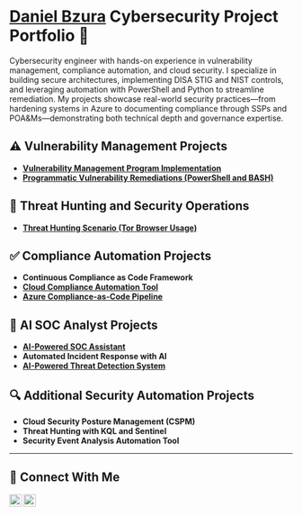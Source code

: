 # <a href="https://www.linkedin.com/in/daniel-bzura-cissp-0b3a9b1b5/">Daniel Bzura</a> Cybersecurity Project Portfolio 🔐

Cybersecurity engineer with hands-on experience in vulnerability management, compliance automation, and cloud security. I specialize in building secure architectures, implementing DISA STIG and NIST controls, and leveraging automation with PowerShell and Python to streamline remediation. My projects showcase real-world security practices—from hardening systems in Azure to documenting compliance through SSPs and POA&Ms—demonstrating both technical depth and governance expertise.


## ⚠️ Vulnerability Management Projects

- **[Vulnerability Management Program Implementation](https://github.com/bzuracyber/Vulnerability-Management)**
- **[Programmatic Vulnerability Remediations (PowerShell and BASH)](https://github.com/bzuracyber/Automated-Vulnerability-Remediation)**

## 🚨 Threat Hunting and Security Operations

- **[Threat Hunting Scenario (Tor Browser Usage)](https://github.com/joshmadakor0/threat-hunting-scenario-tor)**


## ✅ Compliance Automation Projects
- **Continuous Compliance as Code Framework**  
- **[Cloud Compliance Automation Tool](https://github.com/annamravitejas/cloud-compliance-automation)**  
- **[Azure Compliance-as-Code Pipeline]()**  

## 🤖 AI SOC Analyst Projects
- **[AI-Powered SOC Assistant](https://elbazhazem.github.io/unveiling-LLM-SOC-Agent/)**  
- **Automated Incident Response with AI**  
- **[AI-Powered Threat Detection System](https://github.com/GauravGhandat-23/AI-Powered-Cybersecurity-Threat-Detection-System)**  

## 🔍 Additional Security Automation Projects
- **Cloud Security Posture Management (CSPM)**  
- **Threat Hunting with KQL and Sentinel**  
- **Security Event Analysis Automation Tool** 

<hr/>

## 🤳 Connect With Me

[<img align="left" alt="___________ | LinkedIn" width="22px" src="https://cdn.jsdelivr.net/npm/simple-icons@v3/icons/linkedin.svg" />][linkedin]
[<img align="left" alt="___________ | Instagram" width="22px" src="https://cdn.jsdelivr.net/npm/simple-icons@v3/icons/instagram.svg" />][instagram]

[instagram]: https://www.instagram.com/bzuracyber/
[linkedin]: https://www.linkedin.com/in/daniel-bzura-cissp-0b3a9b1b5/

<!--
<img width="35" alt="image" src="https://github.com/user-attachments/assets/2f41c7cd-5ea8-4475-b451-a37161b6c3fb"> 
<img width="35" alt="image" src="https://github.com/user-attachments/assets/77649969-9910-4994-8b96-74a116cfb2a8">
-->
